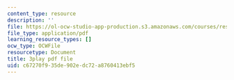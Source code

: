 ```yaml
---
content_type: resource
description: ''
file: https://ol-ocw-studio-app-production.s3.amazonaws.com/courses/res-18-006-calculus-revisited-single-variable-calculus-fall-2010/c67270f935de902edc72a8760413ebf5_ehDAxjFK1jU.pdf
file_type: application/pdf
learning_resource_types: []
ocw_type: OCWFile
resourcetype: Document
title: 3play pdf file
uid: c67270f9-35de-902e-dc72-a8760413ebf5
---
```

